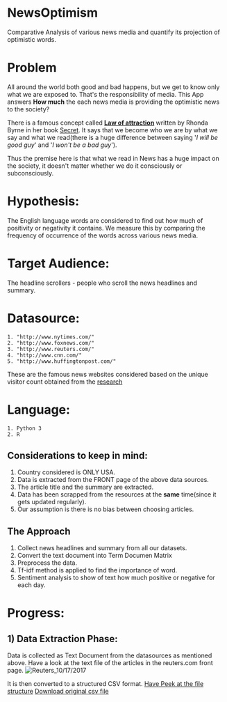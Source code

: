 # NewsOptimism
Comparative Analysis of various news media and quantify its projection of optimistic words.

# Problem
All around the world both good and bad happens, but we get to know only what we are exposed to. That's the responsibility of media. This App answers **How much** the each news media is providing the optimistic news to the society?

There is a famous concept called [**Law of attraction**](http://www.thelawofattraction.com/what-is-the-law-of-attraction/) written by Rhonda Byrne in her book [Secret](https://en.wikipedia.org/wiki/The_Secret_(book)).
It says that we become who we are by what we say and what we read(there is a huge difference between saying '*I will be good guy*' and '*I won't be a bad guy*').

Thus the premise here is that what we read in News has a huge impact on the society, it doesn't matter whether we do it consciously or subconsciously.


# Hypothesis:
The English language words are considered to find out how much of positivity or negativity it contains. We measure this by comparing the
frequency of occurrence of the words across various news media.

# Target Audience:
The headline scrollers - people who scroll the news headlines and summary.

# Datasource:
    1. "http://www.nytimes.com/"
    2. "http://www.foxnews.com/"
    3. "http://www.reuters.com/"
    4. "http://www.cnn.com/"
    5. "http://www.huffingtonpost.com/"

These are the famous news websites considered based on the unique visitor count obtained from the [research](http://www.journalism.org/files/legacy/NIELSEN%20STUDY%20-%20Copy.pdf)

# Language:
    1. Python 3
    2. R

## Considerations to keep in mind:
1. Country considered is ONLY USA.
2. Data is extracted from the FRONT page of the above data sources.
3. The article title and the summary are extracted.
4. Data has been scrapped from the resources at the **same** time(since it gets updated regularly).
5. Our assumption is there is no bias between choosing articles.

## The Approach
1. Collect news headlines and summary from all our datasets.
2. Convert the text document into Term Documen Matrix
3. Preprocess the data.
4. Tf-idf method is applied to find the importance of word.
5. Sentiment analysis to show of text how much positive or negative for each day.

# Progress:

## 1) Data Extraction Phase:

Data is collected as Text Document from the datasources as mentioned above. Have a look at the text file of the articles
in the reuters.com front page.
![Reuters_10/17/2017](pictures/sample/reutersTextSamplefile.png)

It is then converted to a structured CSV format.
[Have Peek at the file structure](http://nbviewer.jupyter.org/github/harishaaram/NewsOptimism/blob/master/Sample_data_peek.ipynb)
[Download original csv file](pictures/sample/reuters.csv)
